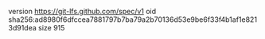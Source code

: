version https://git-lfs.github.com/spec/v1
oid sha256:ad8980f6dfccea7881797b7ba79a2b70136d53e9be6f33f4b1af1e8213d91dea
size 915
